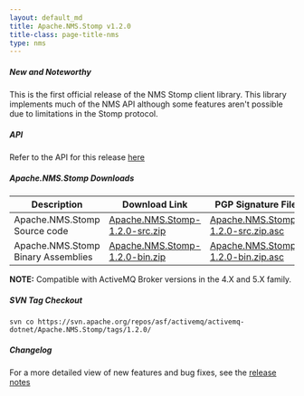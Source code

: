 ```yaml
---
layout: default_md
title: Apache.NMS.Stomp v1.2.0 
title-class: page-title-nms
type: nms
---
```


##### New and Noteworthy

This is the first official release of the NMS Stomp client library. This library implements much of the NMS API although some features aren't possible due to limitations in the Stomp protocol.

##### API

Refer to the API for this release [here](nms-Index/Site/NavigationIndex/Site/Navigation/Index/Site/Navigation/api.md)

##### Apache.NMS.Stomp Downloads

|Description|Download Link|PGP Signature File|Version|
|---|---|---|---|
|Apache.NMS.Stomp Source code|[Apache.NMS.Stomp-1.2.0-src.zip](http://www.apache.org/dyn/closer.cgi/activemq/apache-nms/1.2.0/Apache.NMS.Stomp-1.2.0-src.zip)|[Apache.NMS.Stomp-1.2.0-src.zip.asc](http://www.apache.org/dyn/closer.cgi/activemq/apache-nms/1.2.0/Apache.NMS.Stomp-1.2.0-src.zip.asc)|1.2.0.1858|
|Apache.NMS.Stomp Binary Assemblies|[Apache.NMS.Stomp-1.2.0-bin.zip](http://www.apache.org/dyn/closer.cgi/activemq/apache-nms/1.2.0/Apache.NMS.Stomp-1.2.0-bin.zip)|[Apache.NMS.Stomp-1.2.0-bin.zip.asc](http://www.apache.org/dyn/closer.cgi/activemq/apache-nms/1.2.0/Apache.NMS.Stomp-1.2.0-bin.zip.asc)|1.2.0.1858|

**NOTE:** Compatible with ActiveMQ Broker versions in the 4.X and 5.X family.

##### SVN Tag Checkout
```
svn co https://svn.apache.org/repos/asf/activemq/activemq-dotnet/Apache.NMS.Stomp/tags/1.2.0/
```
##### Changelog

For a more detailed view of new features and bug fixes, see the [release notes](https://issues.apache.org/activemq/secure/ReleaseNote.jspa?projectId=11010&styleName=Html&version=11815)


